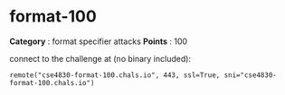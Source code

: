 # format-100

**Category** : format specifier attacks
**Points** : 100

connect to  the challenge at (no binary included): 

``remote("cse4830-format-100.chals.io", 443, ssl=True, sni="cse4830-format-100.chals.io")``





